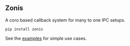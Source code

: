 Zonis
---

A coro based callback system for many to one IPC setups.

`pip install zonis`

See the [examples](https://github.com/Skelmis/Zonis/tree/master/exampleshttps://github.com/Skelmis/Zonis/tree/master/examples) for simple use cases.
